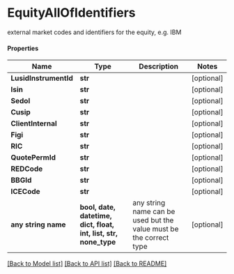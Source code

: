 # EquityAllOfIdentifiers

external market codes and identifiers for the equity, e.g. IBM

#### Properties
Name | Type | Description | Notes
------------ | ------------- | ------------- | -------------
**LusidInstrumentId** | **str** |  | [optional] 
**Isin** | **str** |  | [optional] 
**Sedol** | **str** |  | [optional] 
**Cusip** | **str** |  | [optional] 
**ClientInternal** | **str** |  | [optional] 
**Figi** | **str** |  | [optional] 
**RIC** | **str** |  | [optional] 
**QuotePermId** | **str** |  | [optional] 
**REDCode** | **str** |  | [optional] 
**BBGId** | **str** |  | [optional] 
**ICECode** | **str** |  | [optional] 
**any string name** | **bool, date, datetime, dict, float, int, list, str, none_type** | any string name can be used but the value must be the correct type | [optional]

[[Back to Model list]](../README.md#documentation-for-models) [[Back to API list]](../README.md#documentation-for-api-endpoints) [[Back to README]](../README.md)

